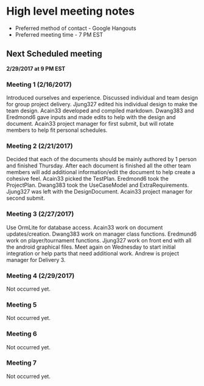 # High level meeting notes
* Preferred method of contact - Google Hangouts
* Preferred meeting time - 7 PM EST

## Next Scheduled meeting
**2/29/2017 at 9 PM EST**

### Meeting 1 (2/16/2017)
Introduced ourselves and experience. Discussed individual and team design for group project delivery. Jjung327 edited his individual design to make the team design. Acain33 developed and compiled markdown. Dwang383 and Eredmond6 gave inputs and made edits to help with the design and document. Acain33 project manager for first submit, but will rotate members to help fit personal schedules.

### Meeting 2 (2/21/2017)
Decided that each of the documents should be mainly authored by 1 person and finished Thursday. After each document is finished all the other team members will add additional information/edit the document to help create a cohesive feel. Acain33 picked the TestPlan. Eredmond6 took the ProjectPlan. Dwang383 took the UseCaseModel and ExtraRequirements. Jjung327 was left with the DesignDocument. Acain33 project manager for second submit.

### Meeting 3 (2/27/2017)
Use OrmLite for database access. Acain33 work on document updates/creation. Dwang383 work on manager class functions. Eredmund6 work on player/tournament functions. Jjung327 work on front end with all the android graphical files. Meet again on Wednesday to start initial integration or help parts that need additional work. Andrew is project manager for Delivery 3.

### Meeting 4 (2/29/2017)
Not occurred yet.

### Meeting 5
Not occurred yet.

### Meeting 6
Not occurred yet.

### Meeting 7
Not occurred yet.
